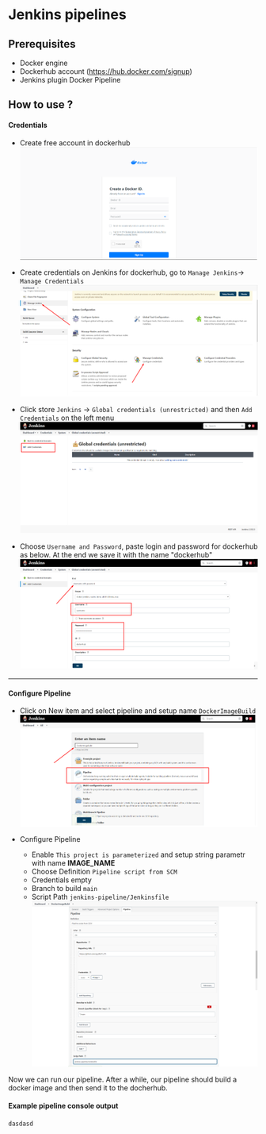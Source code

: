 # Jenkins pipelines

## Prerequisites
* Docker engine
* Dockerhub account (https://hub.docker.com/signup)
* Jenkins plugin Docker Pipeline

## How to use ?

#### Credentials
* Create free account in dockerhub
![alt text](/images/dockerhub.png "")

* Create credentials on Jenkins for dockerhub, go to `Manage Jenkins`-> `Manage Credentials`
![alt text](/images/Jenkins1.png "")

* Click store `Jenkins` -> `Global credentials (unrestricted)` and then `Add Credentials` on the left menu
![alt text](/images/Jenkins2.png "")

* Choose `Username and Password`, paste login and password for dockerhub as below. At the end we save it with the name "dockerhub"
![alt text](/images/Jenkins3.png "")

---
#### Configure Pipeline
* Click on New item and select pipeline and setup name `DockerImageBuild`
![alt text](/images/Jenkins4.png "")

* Configure Pipeline
  * Enable `This project is parameterized` and setup string parametr with name **IMAGE_NAME**
  * Choose Definition `Pipeline script from SCM`
  * Credentials empty
  * Branch to build `main`
  * Script Path `jenkins-pipeline/Jenkinsfile`
![alt text](/images/Jenkins5.png "")


Now we can run our pipeline. After a while, our pipeline should build a docker image and then send it to the docherhub.

#### Example pipeline console output
```
dasdasd
```